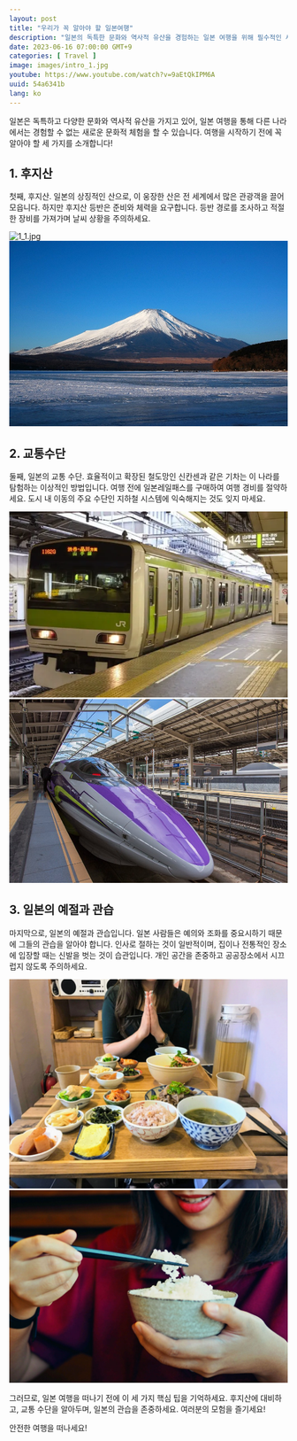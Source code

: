 ```yaml
---
layout: post
title: "우리가 꼭 알아야 할 일본여행"
description: "일본의 독특한 문화와 역사적 유산을 경험하는 일본 여행을 위해 필수적인 세 가지 팁을 소개합니다. 상징적인 후지산의 등반 준비와 경로 조사, 효율적인 신칸센과 일본레일패스를 활용한 이동 방법, 그리고 일본 사람들의 예절과 관습에 대한 이해를 통해 즐거운 여행을 즐기세요. 일본의 다양한 문화를 경험하고 알아가는 여행을 계획해보세요! #일본 #여행 #후지산 #신칸센 #일본레일패스 #일본여행가이드 #일본문화체험 #일본관광 #여행팁 #일본여행팁 #일본의예절"
date: 2023-06-16 07:00:00 GMT+9
categories: [ Travel ]
image: images/intro_1.jpg
youtube: https://www.youtube.com/watch?v=9aEtQkIPM6A
uuid: 54a6341b
lang: ko
---
```


일본은 독특하고 다양한 문화와 역사적 유산을 가지고 있어, 일본 여행을 통해 다른 나라에서는 경험할 수 없는 새로운 문화적 체험을 할 수 있습니다. 여행을 시작하기 전에 꼭 알아야 할 세 가지를 소개합니다!

## 1. 후지산
첫째, 후지산. 일본의 상징적인 산으로, 이 웅장한 산은 전 세계에서 많은 관광객을 끌어모읍니다. 하지만 후지산 등반은 준비와 체력을 요구합니다. 등반 경로를 조사하고 적절한 장비를 가져가며 날씨 상황을 주의하세요.

![1_1.jpg](images/1_1.jpg)
![1_2.jpg](images/1_2.jpg)

## 2. 교통수단
둘째, 일본의 교통 수단. 효율적이고 확장된 철도망인 신칸센과 같은 기차는 이 나라를 탐험하는 이상적인 방법입니다. 여행 전에 일본레일패스를 구매하여 여행 경비를 절약하세요. 도시 내 이동의 주요 수단인 지하철 시스템에 익숙해지는 것도 잊지 마세요.

![2_1.webp](images/2_1.webp)
![2_2.jpg](images/2_2.jpg)

## 3. 일본의 예절과 관습
마지막으로, 일본의 예절과 관습입니다. 일본 사람들은 예의와 조화를 중요시하기 때문에 그들의 관습을 알아야 합니다. 인사로 절하는 것이 일반적이며, 집이나 전통적인 장소에 입장할 때는 신발을 벗는 것이 습관입니다. 개인 공간을 존중하고 공공장소에서 시끄럽지 않도록 주의하세요.

![3_1.jpg](images/3_1.jpg)
![3_2.jpg](images/3_2.jpg)

그러므로, 일본 여행을 떠나기 전에 이 세 가지 핵심 팁을 기억하세요. 후지산에 대비하고, 교통 수단을 알아두며, 일본의 관습을 존중하세요. 여러분의 모험을 즐기세요!

안전한 여행을 떠나세요!